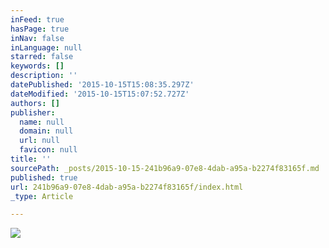 ```yaml
---
inFeed: true
hasPage: true
inNav: false
inLanguage: null
starred: false
keywords: []
description: ''
datePublished: '2015-10-15T15:08:35.297Z'
dateModified: '2015-10-15T15:07:52.727Z'
authors: []
publisher:
  name: null
  domain: null
  url: null
  favicon: null
title: ''
sourcePath: _posts/2015-10-15-241b96a9-07e8-4dab-a95a-b2274f83165f.md
published: true
url: 241b96a9-07e8-4dab-a95a-b2274f83165f/index.html
_type: Article

---
```

![](https://the-grid-user-content.s3-us-west-2.amazonaws.com/75cd1cf3-b42c-4904-baf8-94c9f9a13491.jpg)